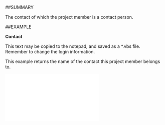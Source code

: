 

##SUMMARY

The contact of which the project member is a contact person.


##EXAMPLE

**Contact**

This text may be copied to the notepad, and saved as a *.vbs file. Remember to change the login information.



This example returns the name of the contact this project member belongs to.

![](../../Examples/vbs/SOProjectMember.Contact.vbs.txt)





